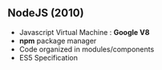 ## NodeJS (2010)

* Javascript Virtual Machine : **Google V8**
* **npm** package manager
* Code organized in modules/components
* ES5 Specification

